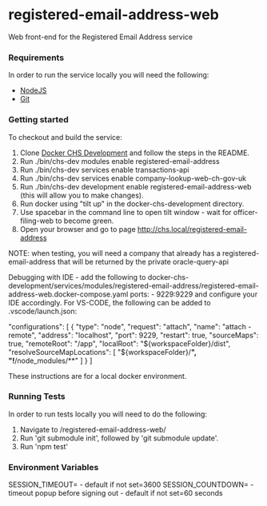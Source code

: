 # registered-email-address-web
Web front-end for the Registered Email Address service

### Requirements

In order to run the service locally you will need the following:

- [NodeJS](https://nodejs.org/en/)
- [Git](https://git-scm.com/downloads)

### Getting started

To checkout and build the service:
1. Clone [Docker CHS Development](https://github.com/companieshouse/docker-chs-development) and follow the steps in the README. 
2. Run ./bin/chs-dev modules enable registered-email-address
3. Run ./bin/chs-dev services enable transactions-api
4. Run ./bin/chs-dev services enable company-lookup-web-ch-gov-uk
5. Run ./bin/chs-dev development enable registered-email-address-web (this will allow you to make changes).
6. Run docker using "tilt up" in the docker-chs-development directory.
7. Use spacebar in the command line to open tilt window - wait for officer-filing-web to become green.
8. Open your browser and go to page http://chs.local/registered-email-address

NOTE: when testing, you will need a company that already has a registered-email-address that will be returned by the private oracle-query-api

Debugging with IDE - add the following to docker-chs-development/services/modules/registered-email-address/registered-email-address-web.docker-compose.yaml
    ports:
    - 9229:9229
and configure your IDE accordingly. For VS-CODE, the following can be added to .vscode/launch.json:
 
  "configurations": [
    {
      "type": "node",
      "request": "attach",
      "name": "attach - remote",
      "address": "localhost",
      "port": 9229,
      "restart": true,
      "sourceMaps": true,
      "remoteRoot": "/app",
      "localRoot": "${workspaceFolder}/dist",
      "resolveSourceMapLocations": [
        "${workspaceFolder}/**",
        "!**/node_modules/**"
      ]
    }
  ]

These instructions are for a local docker environment.

### Running Tests
In order to run tests locally you will need to do the following:
1. Navigate to /registered-email-address-web/
2. Run 'git submodule init', followed by 'git submodule update'.
3. Run 'npm test'

### Environment Variables
SESSION_TIMEOUT=<browser timeout in seconds> - default if not set=3600
SESSION_COUNTDOWN=<length of countdown in seconds> - timeout popup before signing out - default if not set=60 seconds
